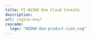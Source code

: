 ```yaml
---
title: F5 NGINX One Cloud Console
description:
url: /nginx-one/
cascade:
  logo: "NGINX-One-product-icon.svg"
---
```


